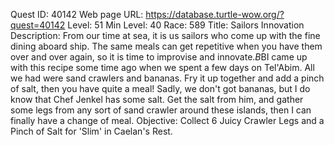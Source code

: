 Quest ID: 40142
Web page URL: https://database.turtle-wow.org/?quest=40142
Level: 51
Min Level: 40
Race: 589
Title: Sailors Innovation
Description: From our time at sea, it is us sailors who come up with the fine dining aboard ship. The same meals can get repetitive when you have them over and over again, so it is time to improvise and innovate.$B$BI came up with this recipe some time ago when we spent a few days on Tel'Abim. All we had were sand crawlers and bananas. Fry it up together and add a pinch of salt, then you have quite a meal! Sadly, we don't got bananas, but I do know that Chef Jenkel has some salt. Get the salt from him, and gather some legs from any sort of sand crawler around these islands, then I can finally have a change of meal.
Objective: Collect 6 Juicy Crawler Legs and a Pinch of Salt for 'Slim' in Caelan's Rest.
